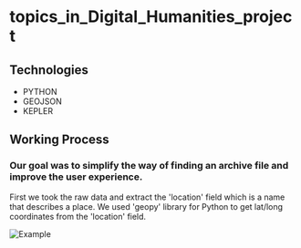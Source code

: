 # topics_in_Digital_Humanities_project

## Technologies

- PYTHON
- GEOJSON
- KEPLER

## Working Process
### Our goal was to simplify the way of finding an archive file and improve the user experience.
First we took the raw data and extract the 'location' field which is a name that describes a place.
We used 'geopy' library for Python to get lat/long coordinates from the 'location' field.



![Example](video.gif)
<br/>


